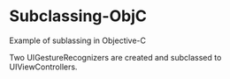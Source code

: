 Subclassing-ObjC
================

Example of sublassing in Objective-C

Two UIGestureRecognizers are created and subclassed to UIViewControllers.

